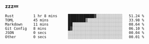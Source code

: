 ### zzz💤

<!--
**ArberSephirotheca/ArberSephirotheca** is a ✨ _special_ ✨ repository because its `README.md` (this file) appears on your GitHub profile.

Here are some ideas to get you started:

- 🌱 I’m currently learning Rust, Distributed System, and Database.
- 😄 Pronouns: He/Him
-->

<!--START_SECTION:waka-->

```text
Rust         1 hr 8 mins     ████████████▓░░░░░░░░░░░░   51.24 %
TOML         45 mins         ████████▒░░░░░░░░░░░░░░░░   33.98 %
Markdown     11 mins         ██░░░░░░░░░░░░░░░░░░░░░░░   08.64 %
Git Config   8 mins          █▓░░░░░░░░░░░░░░░░░░░░░░░   06.10 %
JSON         0 secs          ░░░░░░░░░░░░░░░░░░░░░░░░░   00.04 %
Other        0 secs          ░░░░░░░░░░░░░░░░░░░░░░░░░   00.01 %
```

<!--END_SECTION:waka-->
